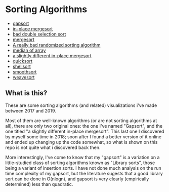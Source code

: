 # Sorting Algorithms

 - [gapsort](gapsort/index.html)
 - [in-place mergesort](inplacemerge/index.html)
 - [bad double selection sort](lolaso/index.html)
 - [mergesort](malosort/index.html)
 - [A really bad randomized sorting algorithm](maybesort/index.html)
 - [median of array](median/index.html)
 - [a slightly different in-place mergesort](pepesort/index.html)
 - [quicksort](quicksort/index.html)
 - [shellsort](shellsort/index.html)
 - [smoothsort](smoothsort/index.html)
 - [weavesort](weavesort/index.html)

## What is this?

These are some sorting algorithms (and related) visualizations i've made between 2017 and 2019.

Most of them are well-known algorithms (or are not sorting algorithms at all), there are only two original ones: the one I've named "Gapsort", and the one titled "a slightly different in-place mergesort". This last one I discovered by myself some time in 2018; soon after I found a better version of it online and ended up changing up the code somewhat, so what is shown on this repo is not quite what i discovered back then.

More interestingly, I've come to know that my "gapsort" is a variation on a little-studied class of sorting algorithms known as "Library sorts", those being a variant of insertion sorts. I have not done much analysis on the run time complexity of my gapsort, but the literature sugests that a good library sort can be done in O(nlogn), and gapsort is very clearly (empirically determined) less than quadratic.
